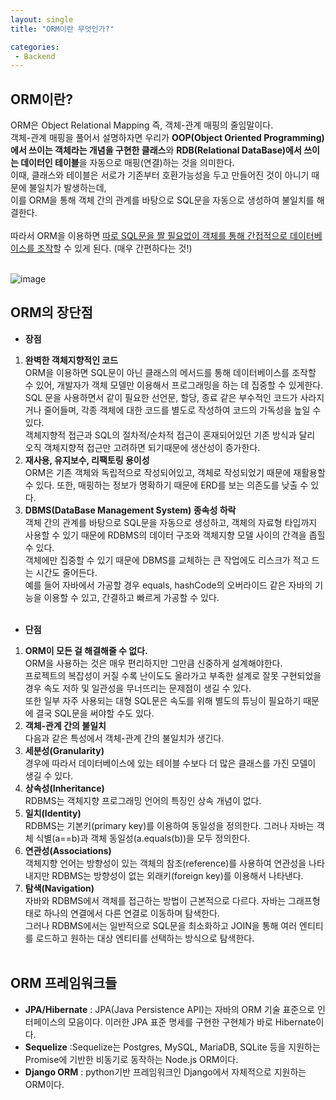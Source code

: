 ```yaml
---
layout: single
title: "ORM이란 무엇인가?"

categories:
 - Backend
---
```


## ORM이란?
ORM은 Object Relational Mapping 즉, 객체-관계 매핑의 줄임말이다.  <br>
객체-관계 매핑을 풀어서 설명하자면 우리가 **OOP(Object Oriented Programming)에서 쓰이는 객체라는 개념을 구현한 클래스**와 
**RDB(Relational DataBase)에서 쓰이는 데이터인 테이블**을 자동으로 매핑(연결)하는 것을 의미한다. <br>
이때, 클래스와 테이블은 서로가 기존부터 호환가능성을 두고 만들어진 것이 아니기 때문에 불일치가 발생하는데, <br>
이를 ORM을 통해 객체 간의 관계를 바탕으로 SQL문을 자동으로 생성하여 불일치를 해결한다. <br> <br>
따라서 ORM을 이용하면 <U>따로 SQL문을 짤 필요없이 객체를 통해 간접적으로 데이터베이스를 조작</U>할 수 있게 된다. (매우 간편하다는 것!) <br> <br>

![image](https://user-images.githubusercontent.com/81789003/200857718-5f6449bc-2b74-437c-b402-9041ff7562e9.png)

## ORM의 장단점
- **장점**
1. **완벽한 객체지향적인 코드** <br>
ORM을 이용하면 SQL문이 아닌 클래스의 메서드를 통해 데이터베이스를 조작할 수 있어, 개발자가 객체 모델만 이용해서 프로그래밍을 하는 데 집중할 수 있게한다. <br>
SQL 문을 사용하면서 같이 필요한 선언문, 할당, 종료 같은 부수적인 코드가 사라지거나 줄어들며, 각종 객체에 대한 코드를 별도로 작성하여 코드의 가독성을 높일 수 있다. <br>
객체지향적 접근과 SQL의 절차적/순차적 접근이 혼재되어있던 기존 방식과 달리 오직 객체지향적 접근만 고려하면 되기때문에 생산성이 증가한다. <br>
2. **재사용, 유지보수, 리팩토링 용이성** <br>
ORM은 기존 객체와 독립적으로 작성되어있고, 객체로 작성되었기 때문에 재활용할 수 있다. 또한, 매핑하는 정보가 명확하기 때문에 ERD를 보는 의존도를 낮출 수 있다. <br>
3. **DBMS(DataBase Management System) 종속성 하락** <br>
객체 간의 관계를 바탕으로 SQL문을 자동으로 생성하고, 객체의 자료형 타입까지 사용할 수 있기 때문에 RDBMS의 데이터 구조와 객체지향 모델 사이의 간격을 좁힐 수 있다. <br> 
객체에만 집중할 수 있기 때문에 DBMS를 교체하는 큰 작업에도 리스크가 적고 드는 시간도 줄어든다. <br>
예를 들어 자바에서 가공할 경우 equals, hashCode의 오버라이드 같은 자바의 기능을 이용할 수 있고, 간결하고 빠르게 가공할 수 있다. <br> <br>
- **단점**
1. **ORM이 모든 걸 해결해줄 수 없다.** <br>
ORM을 사용하는 것은 매우 편리하지만 그만큼 신중하게 설계해야한다. <br>
프로젝트의 복잡성이 커질 수록 난이도도 올라가고 부족한 설계로 잘못 구현되었을 경우 속도 저하 및 일관성을 무너뜨리는 문제점이 생길 수 있다. <br>
또한 일부 자주 사용되는 대형 SQL문은 속도를 위해 별도의 튜닝이 필요하기 때문에 결국 SQL문을 써야할 수도 있다. <br>
2. **객체-관계 간의 불일치** <br>
다음과 같은 특성에서 객체-관계 간의 불일치가 생긴다. <br>
3. **세분성(Granularity)** <br>
경우에 따라서 데이터베이스에 있는 테이블 수보다 더 많은 클래스를 가진 모델이 생길 수 있다. <br>
4. **상속성(Inheritance)** <br>
RDBMS는 객체지향 프로그래밍 언어의 특징인 상속 개념이 없다.
5. **일치(Identity)** <br>
RDBMS는 기본키(primary key)를 이용하여 동일성을 정의한다. 그러나 자바는 객체 식별(a==b)과 객체 동일성(a.equals(b))을 모두 정의한다. <br>
6. **연관성(Associations)** <br>
객체지향 언어는 방향성이 있는 객체의 참조(reference)를 사용하여 연관성을 나타내지만 RDBMS는 방향성이 없는 외래키(foreign key)를 이용해서 나타낸다. <br>
7. **탐색(Navigation)** <br>
자바와 RDBMS에서 객체를 접근하는 방법이 근본적으로 다르다. 자바는 그래프형태로 하나의 연결에서 다른 연결로 이동하며 탐색한다. <br>
그러나 RDBMS에서는 일반적으로 SQL문을 최소화하고 JOIN을 통해 여러 엔티티를 로드하고 원하는 대상 엔티티를 선택하는 방식으로 탐색한다. <br> <br>

## ORM 프레임워크들
- **JPA/Hibernate** : JPA(Java Persistence API)는 자바의 ORM 기술 표준으로 인터페이스의 모음이다. 이러한 JPA 표준 명세를 구현한 구현체가 바로 Hibernate이다.
- **Sequelize** :Sequelize는 Postgres, MySQL, MariaDB, SQLite 등을 지원하는 Promise에 기반한 비동기로 동작하는 Node.js ORM이다.
- **Django ORM** : python기반 프레임워크인 Django에서 자체적으로 지원하는 ORM이다.
